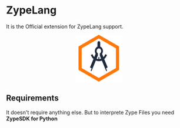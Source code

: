 # ZypeLang

It is the Official extension for ZypeLang support.

<p align="center">
    <img src="img/logo.png">
</p>

## Requirements

It doesn't require anything else. But to interprete Zype Files you need **ZypeSDK for Python**
